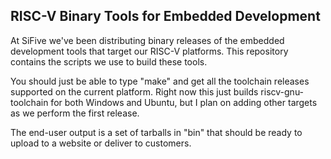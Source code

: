 RISC-V Binary Tools for Embedded Development
--------

At SiFive we've been distributing binary releases of the embedded development
tools that target our RISC-V platforms.  This repository contains the scripts
we use to build these tools.

You should just be able to type "make" and get all the toolchain releases
supported on the current platform.  Right now this just builds
riscv-gnu-toolchain for both Windows and Ubuntu, but I plan on adding other
targets as we perform the first release.

The end-user output is a set of tarballs in "bin" that should be ready to
upload to a website or deliver to customers.
